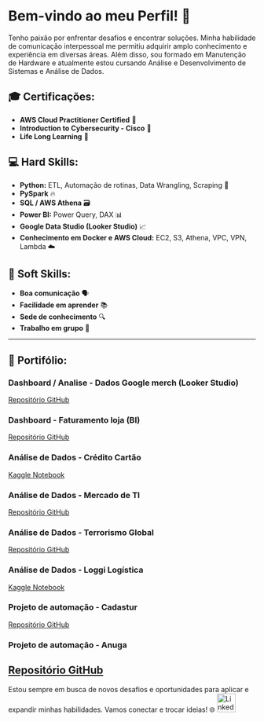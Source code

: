 # Bem-vindo ao meu Perfil! 🚀

Tenho paixão por enfrentar desafios e encontrar soluções. Minha habilidade de comunicação interpessoal me permitiu adquirir amplo conhecimento e experiência em diversas áreas. Além disso, sou formado em Manutenção de Hardware e atualmente estou cursando Análise e Desenvolvimento de Sistemas e Análise de Dados.

## 🎓 Certificações:
- **AWS Cloud Practitioner Certified** 📜
- **Introduction to Cybersecurity - Cisco** 🔐
- **Life Long Learning** 📘

## 💻 Hard Skills:
- **Python:** ETL, Automação de rotinas, Data Wrangling, Scraping 🐍
- **PySpark** 🔥
- **SQL / AWS Athena** 🗃️
- **Power BI:** Power Query, DAX 📊
- **Google Data Studio (Looker Studio)** 📈
- **Conhecimento em Docker e AWS Cloud:** EC2, S3, Athena, VPC, VPN, Lambda ☁️

## 🌟 Soft Skills:
- **Boa comunicação** 🗣️
- **Facilidade em aprender** 📚
- **Sede de conhecimento** 🔍
- **Trabalho em grupo** 🤝

---

## 📁 Portifólio:

### Dashboard / Analise - Dados Google merch (Looker Studio)
[Repositório GitHub](https://github.com/EduBernardino/Dashboard-analise-MF)

### Dashboard - Faturamento loja (BI)
[Repositório GitHub](https://github.com/EduBernardino/Dashboards-BI)

### Análise de Dados - Crédito Cartão
[Kaggle Notebook](https://www.kaggle.com/code/eduardovbernardino/analise-de-dados-credito-ebac)

### Análise de Dados - Mercado de TI
[Repositório GitHub](https://github.com/EduBernardino/Projects_Data_Analysis/blob/main/Analise_Mercado_TI.ipynb)

### Análise de Dados - Terrorismo Global
[Repositório GitHub](https://github.com/EduBernardino/Terrorismo-Global)

### Análise de Dados - Loggi Logística
[Kaggle Notebook](https://www.kaggle.com/code/eduardovbernardino/analise-de-dados-loggi-logistica/notebook)

### Projeto de automação - Cadastur
[Repositório GitHub](https://github.com/EduBernardino/Projects_Data_Analysis/blob/main/Automa%C3%A7%C3%A3o_Cadastur_V1_9_1.py)

### Projeto de automação - Anuga
[Repositório GitHub](https://github.com/EduBernardino/Projects_Data_Analysis/blob/main/Scraping_Anuga.py)
---

Estou sempre em busca de novos desafios e oportunidades para aplicar e expandir minhas habilidades. Vamos conectar e trocar ideias! 🌐
[<img src='https:://img.shields.io/badge/LinkedIn-007B5?style-for-the-badge&logo=linkedin&logoColor=white' alt='Linkedin' height='38'>](https:/www.linkedin.com/In/edu-vieira-bernardino/)
